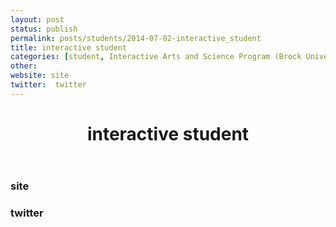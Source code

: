 ```yaml
---
layout: post
status: publish
permalink: posts/students/2014-07-02-interactive_student
title: interactive student
categories: [student, Interactive Arts and Science Program (Brock University), Visualizations, Spatial Humanities]
other: 
website: site
twitter:  twitter
---
```

  <div class='student-info'>
    <header class='post-header'>
      <h1>interactive student</h1>
    </header>
  </div>

  <div class='student-contact'>
    <h3>site</h3>
    <h3>twitter</h3>
  </div>  
  